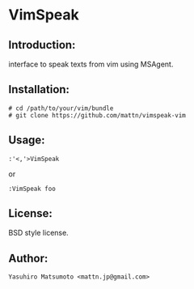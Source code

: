 VimSpeak
========

Introduction:
-------------

  interface to speak texts from vim using MSAgent.

Installation:
-------------

    # cd /path/to/your/vim/bundle
    # git clone https://github.com/mattn/vimspeak-vim

Usage:
------

    :'<,'>VimSpeak

  or

    :VimSpeak foo

License:
--------

BSD style license.

Author:
-------

`Yasuhiro Matsumoto <mattn.jp@gmail.com>`
